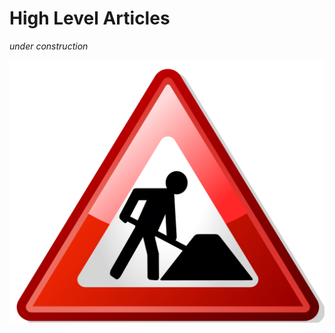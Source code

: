 # High Level Articles


*under construction*


![img](static/resources/external/under_construction.png)